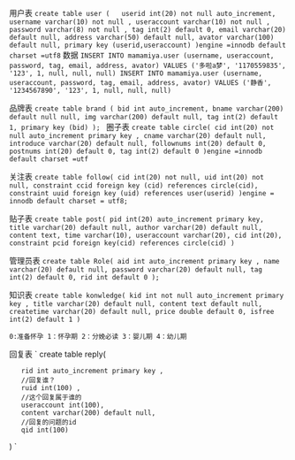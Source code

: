 
用户表
`create table user
 (   userid int(20) not null auto_increment,
     username varchar(10) not null ,
     useraccount varchar(10) not null ,
     password varchar(8) not null ,
     tag int(2) default 0,
     email varchar(20) default null,
     address varchar(50) default null,
     avator varchar(100) default null,
     primary key (userid,useraccount)
 )engine =innodb default charset =utf8`
数据
`INSERT INTO mamamiya.user (username, useraccount, password, tag, email, address, avator) VALUES ('多啦a梦', '1170559835', '123', 1, null, null, null)
 INSERT INTO mamamiya.user (username, useraccount, password, tag, email, address, avator) VALUES ('静香', '1234567890', '123', 1, null, null, null)
`

品牌表
`create table brand
(
	bid int auto_increment,
	bname varchar(200) default null null,
	img varchar(200) default null,
	tag int(2) default 1,
    primary key (bid)
);
`
圈子表
`create table circle(
     cid int(20) not null auto_increment primary key ,
     cname varchar(20) default null,
     introduce varchar(20) default null,
     follownums int(20) default 0,
     postnums int(20) default 0,
     tag int(2) default 0
 )engine =innodb default charset =utf`
 
 关注表
 `create table follow(
      cid int(20) not null,
      uid int(20) not null,
      constraint ccid foreign key (cid) references circle(cid),
      constraint uuid foreign key (uid) references user(userid)
  )engine = innodb default charset = utf8;`
  
贴子表
`create table post(
     pid int(20) auto_increment primary key,
     title varchar(20) default null,
     author varchar(20) default null,
     content text,
     time varchar(10),
     useraccount varchar(20),
     cid int(20),
     constraint pcid foreign key(cid) references circle(cid)
 )`
 
 管理员表
 `create table Role(
      aid int auto_increment primary key ,
      name varchar(20) default null,
      password varchar(20) default null,
      tag int(2) default 0,
      rid int default 0
  );`
  
  知识表
  `create table konwledge(
       kid int not null auto_increment primary key ,
       title varchar(20) default null,
       content text default null,
       createtime varchar(20) default null,
       price double default 0,
       isfree int(2) default 1
   )`
   
   `
   0:准备怀孕
   1：怀孕期
   2：分娩必读
   3：婴儿期
   4：幼儿期
   `
   
   回复表
   `
   create table reply(
   
       rid int auto_increment primary key ,
       //回复谁？
       ruid int(100) ,
       //这个回复属于谁的
       useraccount int(100),
       content varchar(200) default null,
       //回复的问题的id
       qid int(100)
   
   )
   `
   
 
 
